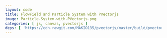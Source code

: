 ```yaml
---
layout: code
title: FlowField and Particle System with PVectorjs
image: Particle-System-with-PVectorjs.png
categories: [ js, canvas, pvectorjs ]
deps: [ 'https://cdn.rawgit.com/MAKIO135/pvectorjs/master/build/pvector.min.js', 'https://cdn.rawgit.com/jwagner/simplex-noise.js/master/simplex-noise.min.js' ]
---
```

<canvas id="cnvs"></canvas>

<script>
    window.addEventListener('load', function(){
        var canvas = document.getElementById('cnvs'),
            context = canvas.getContext('2d'),
            width = window.innerWidth < 1200 ? window.innerWidth : 1200,
            height = 400;

        canvas.width = width;
        canvas.height = height;

        window.addEventListener('resize', function(){
            width = window.innerWidth < 1200 ? window.innerWidth : 1200;
            height = 400;
            canvas.width = width;
            canvas.height = height;
        });

        ///////////////////////////////////////////////
        function constrain(val,min,max){
            return val < min ? min : val > max ? max : val;
        }
        ///////////////////////////////////////////////

        var simplex,
            flowfield,
            particleSystem,
            frame;

        
        var Particle = function( x, y ) {
            this.life = 10 + Math.floor(Math.random()*500);
            this.loc = new PVector( x, y );
            this.prevLoc = this.loc.clone();
            this.vel = new PVector();
            this.acc = new PVector();
        };

        Particle.prototype.applyForce = function( force ) {
            this.acc.add( force );
        };

        Particle.prototype.update = function() {
            this.life --;
            this.vel.add( this.acc );
            if( this.vel.mag() > 8 ) this.vel.norm().mult( 8 );
            this.loc.add( this.vel );

            this.acc.mult( 0 );
        };

        Particle.prototype.warp = function() {
            if ( this.loc.x < 0 ) {
                this.loc.x = width;
                this.prevLoc = this.loc.clone();
            } else if ( this.loc.x > width ) {
                this.loc.x = 0;
                this.prevLoc = this.loc.clone();
            }

            if ( this.loc.y < 0 ) {
                this.loc.y = height;
                this.prevLoc = this.loc.clone();
            } else if ( this.loc.y > height ) {
                this.loc.y = 0;
                this.prevLoc = this.loc.clone();
            }
        };

        Particle.prototype.display = function() {
            context.beginPath();
            context.moveTo(this.prevLoc.x, this.prevLoc.y);
            context.lineTo(this.loc.x, this.loc.y );
            context.stroke();

            this.prevLoc = this.loc.clone();
        };

        Particle.prototype.isDead = function() {
            return ( this.life <= 0 );
        };

        var ParticleSystem = function ( nbParticles ) {
            this.particles = [];
            for ( var i = 0; i < nbParticles; i ++ ) {
                this.addParticle( Math.random() *  width, Math.random() *  height );
            }
        };

        ParticleSystem.prototype.addParticle = function( x, y ) {
            this.particles.push( new Particle( x, y ) );
        };

        ParticleSystem.prototype.run = function(field) {
            context.strokeStyle = 'rgba(255,255,255,0.2)';
            this.particles.forEach(function(p){
                p.applyForce( field.getForce( p.loc ) );
                p.update();
                p.warp();
                p.display();
            });
            
            var nDead = 0;
            for( var i=this.particles.length-1; i>=0; i--){
                if ( this.particles[i].isDead() ){
                    nDead ++;
                    this.particles.splice( i, 1 );
                }
            }

            for( var i=0; i<nDead; i++){
                this.addParticle( Math.random()*width, Math.random()*height );
            }
        };

        ParticleSystem.prototype.applyForce = function( force ) {
            this.particles.forEach(function(p){
                p.applyForce( force );
            });
        };
        

        var FlowField = function( _nx, _ny, _scale ) {
            this.nx = _nx;
            this.ny = _ny;
            this.scale = _scale;
            this.w = width / this.nx;
            this.h = height / this.ny;
            this.vecs = [];
            for(var i=0;i<this.nx;i++) this.vecs.push( (new Array(this.ny)).fill(0).map(function(){
                return new PVector(8,0);
            }) );
        };

        FlowField.prototype.update = function( time ) {
            for (var i = 0; i < this.nx; i++ ) {
                for (var j = 0; j < this.ny; j++ ) {
                    this.vecs[ i ][ j ].rotateTo( simplex.noise3D( i / this.scale, j / this.scale, time ) * 4 * Math.PI );
                }
            }
        };

        FlowField.prototype.getForce = function( v ) {
            return this.vecs[ ~~( constrain( v.x, 0, width - 1 ) / this.w ) ][ ~~( constrain( v.y, 0, height - 1 ) / this.h ) ];
        };

        FlowField.prototype.display = function() {
            context.strokeStyle = 'rgba(74,154,240,0.1)';
            for (var i = 0; i < this.nx; i++ ) {
                for (var j = 0; j < this.ny; j++ ) {
                    context.beginPath();
                    context.moveTo( i * this.w + this.w / 2, j * this.h + this.h / 2 );
                    context.lineTo( i * this.w + this.w / 2 + this.vecs[i][j].x, j * this.h + this.h / 2 + this.vecs[i][j].y );
                    context.stroke();
                }
            }
        };

        function setup(){

            simplex = new SimplexNoise();
            flowfield = new FlowField(50,50,40);
            particleSystem = new ParticleSystem( 10000 );
            frame = 0;

            flowfield.update(frame);

            context.fillStyle = 'rgba( 15, 15, 33, 1 )';
            context.fillRect(0,0,width,height);

            animate();
        }

        function animate(){
            window.requestAnimationFrame(animate);
            
            // context.fillStyle = '#121233';
            context.fillStyle = 'rgba( 15, 15, 33, .1 )';
            context.fillRect(0,0,width,height);

            flowfield.update(frame/300);
            // flowfield.display();

            particleSystem.run(flowfield);

            frame++;
        }

        setup();
        window.addEventListener( 'resize', setup );
    });
</script>